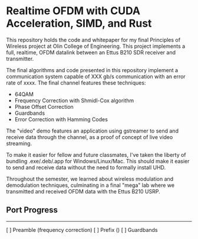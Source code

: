 # Realtime OFDM with CUDA Acceleration, SIMD, and Rust

This repository holds the code and whitepaper for my final Principles of Wireless project at Olin College of Engineering. This project implements a full, realtime, OFDM datalink between an Ettus B210 SDR receiver and transmitter.

The final algorithms and code presented in this repository implement a communication system capable of XXX gb/s communication with an error rate of xxxx. The final channel features these techniques:

- 64QAM
- Frequency Correction with Shmidl-Cox algorithm
- Phase Offset Correction
- Guardbands 
- Error Correction with Hamming Codes

The "video" demo features an application using gstreamer to send and receive data through the channel, as a proof of concept of live video streaming. 

To make it easier for fellow and future classmates, I've taken the liberty of bundling .exe/.deb/.app for Windows/Linux/Mac. This should make it easier to send and receive data without the need to formally install UHD.


Throughout the semester, we learned about wireless modulation and demodulation techniques, culminating in a final "mega" lab where we transmitted and received OFDM data with the Ettus B210 USRP. 

## Port Progress
---
[ ] Preamble (frequency correction)
[ ] Prefix ()
[ ] Guardbands 
